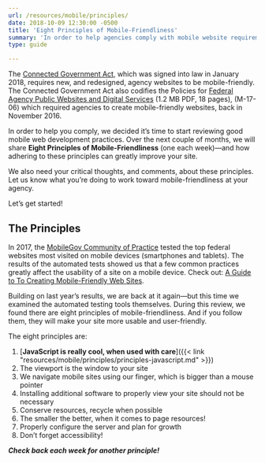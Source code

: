 ```yaml
---
url: /resources/mobile/principles/
date: 2018-10-09 12:30:00 -0500
title: 'Eight Principles of Mobile-Friendliness'
summary: 'In order to help agencies comply with mobile website requirements, we will share a principle of mobile-friendliness each week for eight weeks&mdash;and how adhering to these principles can greatly improve their sites.'
type: guide

---
```


The [Connected Government Act](https://digital.gov/resources/connected-government-act/), which was signed into law in January 2018, requires new, and redesigned, agency websites to be mobile-friendly. The Connected Government Act also codifies the Policies for [Federal Agency Public Websites and Digital Services](https://www.whitehouse.gov/sites/whitehouse.gov/files/omb/memoranda/2017/m-17-06.pdf) (1.2 MB PDF, 18 pages), (M-17-06) which required agencies to create mobile-friendly websites, back in November 2016.

In order to help you comply, we decided it’s time to start reviewing good mobile web development practices. Over the next couple of months, we will share **Eight Principles of Mobile-Friendliness** (one each week)&mdash;and how adhering to these principles can greatly improve your site.

We also need your critical thoughts, and comments, about these principles. Let us know what you’re doing to work toward mobile-friendliness at your agency.

Let’s get started!

## The Principles

In 2017, the [MobileGov Community of Practice](https://digital.gov/communities/mobile/) tested the top federal websites most visited on mobile devices (smartphones and tablets). The results of the automated tests showed us that a few common practices greatly affect the usability of a site on a mobile device. Check out: [A Guide to To Creating Mobile-Friendly Web Sites](https://digital.gov/resources/guide-create-mobile-friendly-websites/).

Building on last year’s results, we are back at it again—but this time we examined the automated testing tools themselves. During this review, we found there are eight principles of mobile-friendliness. And if you follow them, they will make your site more usable and user-friendly.

The eight principles are:

1. [**JavaScript is really cool, when used with care**]({{< link "resources/mobile/principles/principles-javascript.md" >}})
2. The viewport is the window to your site
3. We navigate mobile sites using our finger, which is bigger than a mouse pointer
4. Installing additional software to properly view your site should not be necessary
5. Conserve resources, recycle when possible
6. The smaller the better, when it comes to page resources!
7. Properly configure the server and plan for growth
8. Don’t forget accessibility!

**_Check back each week for another principle!_**

